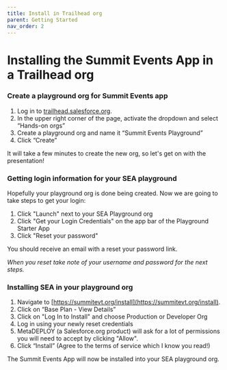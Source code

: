 ```yaml
---
title: Install in Trailhead org
parent: Getting Started
nav_order: 2
---
```


# Installing the Summit Events App in a Trailhead org

### Create a playground org for Summit Events app 

  1. Log in to [trailhead.salesforce.org](https://trailhead.salesforce.com/today).
  2. In the upper right corner of the page, activate the dropdown and select “Hands-on orgs”
  3. Create a playground org and name it “Summit Events Playground”
  4. Click “Create”
     
<p>It will take a few minutes to create the new org, so let's get on with the presentation!</p>



### Getting login information for your SEA playground

Hopefully your playground org is done being created. Now we are going to take steps to get your login:

1. Click "Launch" next to your SEA Playground org
2. Click "Get your Login Credentials" on the app bar of the Playground Starter App
3. Click "Reset your password"

You should receive an email with a reset your password link.

<i>When you reset take note of your username and password for the next steps. </i>

### Installing SEA in your playground org


  1. Navigate to [https://summitevt.org/install](https://summitevt.org/install).
  2. Click on “Base Plan - View Details”
  3. Click on "Log In to Install" and choose Production or Developer Org
  4. Log in using your newly reset credentials
  5. MetaDEPLOY (a Salesforce.org product) will ask for a lot of permissions you will need to accept by clicking "Allow".
  6. Click “Install” (Agree to the terms of service which I know you read!) 
  <p>The Summit Events App will now be installed into your SEA playground org.</p>
